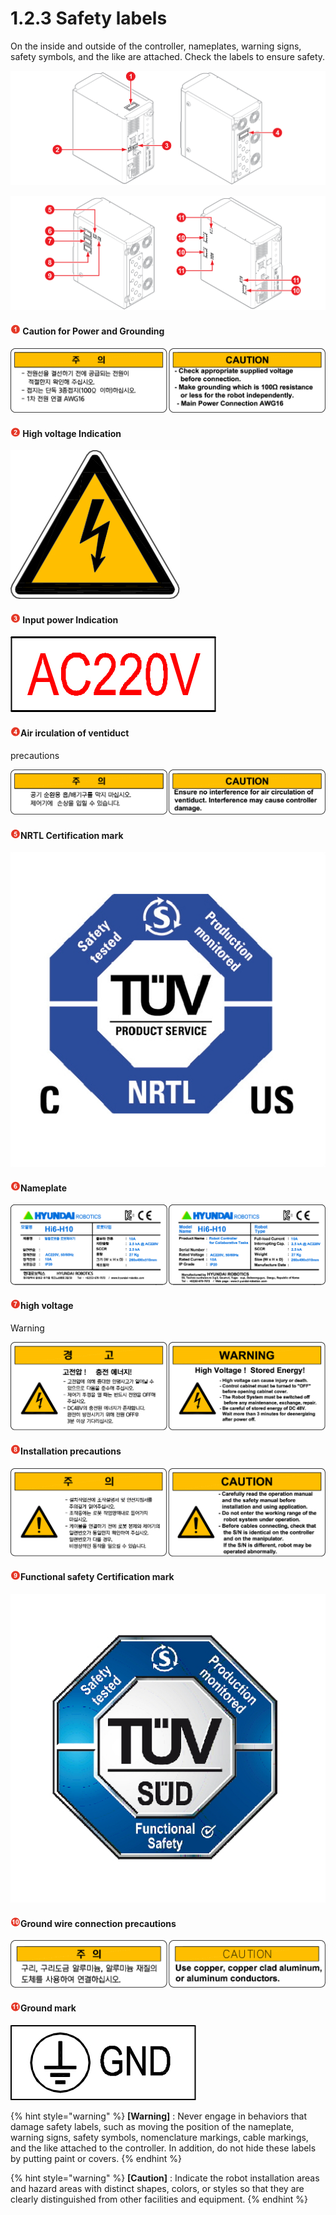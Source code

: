 # 1.2.3 Safety labels

On the inside and outside of the controller, nameplates, warning signs, safety symbols, and the like are attached. Check the labels to ensure safety.

![Figure 1 Safety label attachment points: front and top \(left\) / rear \(right\)](../../.gitbook/assets/safety_labels_1.png)

![Figure 2 Safety label attachment points: side \(left\) / inner side \(right\)](../../.gitbook/assets/safety_labels_2.png)

#### ![](../../.gitbook/assets/1.png) Caution for Power and Grounding

![Korean \(left\) / English \(right\)](../../.gitbook/assets/image%20%2827%29.png)

#### ![](../../.gitbook/assets/2.png) High voltage Indication

![Korean / English](../../.gitbook/assets/image%20%2829%29.png)

####  ![](../../.gitbook/assets/3.png) Input power Indication

![Korean / English](../../.gitbook/assets/image%20%2825%29.png)

#### ![](../../.gitbook/assets/4.png)Air irculation of ventiduct
 precautions

![Korean \(left\) / English \(right\)](../../.gitbook/assets/image%20%2811%29.png)

#### ![](../../.gitbook/assets/5.png)NRTL Certification mark

![Korean / English](../../.gitbook/assets/image26.png)

#### ![](../../.gitbook/assets/6.png)Nameplate

![Korean \(left\) / English \(right\)](../../.gitbook/assets/image%20%2830%29.png)

#### ![](../../.gitbook/assets/7.png)high voltage
 Warning

![Korean \(left\) / English \(right\)](../../.gitbook/assets/image%20%2810%29.png)

#### ![](../../.gitbook/assets/8.png)Installation precautions

![Korean \(left\) / English \(right\)](../../.gitbook/assets/image%20%2832%29.png)

#### ![](../../.gitbook/assets/9.png)Functional safety Certification mark

![](../../.gitbook/assets/image37.png)

#### ![](../../.gitbook/assets/10.png)Ground wire connection precautions

![Korean \(left\) / English \(right\)](../../.gitbook/assets/image%20%2819%29.png)

#### ![](../../.gitbook/assets/11.png)Ground mark

![Korean / English](../../.gitbook/assets/image42.jpeg)

{% hint style="warning" %}
**\[Warning\]** : Never engage in behaviors that damage safety labels, such as moving the position of the nameplate, warning signs, safety symbols, nomenclature markings, cable markings, and the like attached to the controller. In addition, do not hide these labels by putting paint or covers.
{% endhint %}

{% hint style="warning" %}
**\[Caution\]** : Indicate the robot installation areas and hazard areas with distinct shapes, colors, or styles so that they are clearly distinguished from other facilities and equipment.
{% endhint %}

